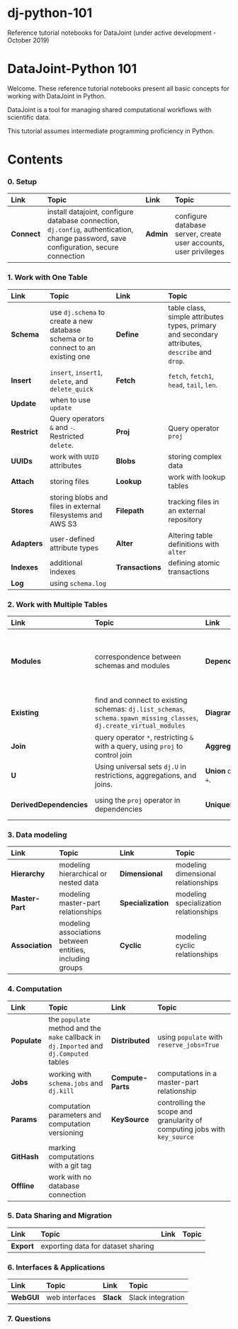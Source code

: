 # dj-python-101
Reference tutorial notebooks for DataJoint (under active development - October 2019)
# DataJoint-Python 101

Welcome. These reference tutorial notebooks present all basic concepts for working with DataJoint in Python.

DataJoint is a tool for managing shared computational workflows with scientific data.

This tutorial assumes intermediate programming proficiency in Python.

# Contents

### 0. Setup 
|Link|Topic|Link|Topic|
|:--|:--|:--|:--|
| **Connect** | install datajoint, configure database connection, `dj.config`, authentication, change password, save configuration, secure connection | **Admin** | configure database server, create user accounts, user privileges

### 1. Work with One Table
|Link|Topic|Link|Topic|
|:--|:--|:--|:--|
|**Schema** | use `dj.schema` to create a new database schema or to connect to an existing one    | **Define** |  table class, simple attributes types, primary and secondary attributes, `describe` and `drop`.
|**Insert** | `insert`, `insert1`, `delete`, and `delete_quick`|**Fetch**| `fetch`, `fetch1`, `head`, `tail`, `len`.
|**Update**| when to use `update`
| **Restrict** | Query operators `&` and `-`. Restricted `delete`. |**Proj** | Query operator `proj`
| **UUIDs** | work with `UUID` attributes | **Blobs** | storing complex data
| **Attach** | storing files  | **Lookup** | work with lookup tables |
| **Stores** | storing blobs and files in external filesystems and AWS S3 | **Filepath** | tracking files in an external repository
| **Adapters** | user-defined attribute types | **Alter** | Altering table definitions with `alter`
| **Indexes** | additional indexes | **Transactions** | defining atomic transactions
| **Log** | using `schema.log`

### 2. Work with Multiple Tables
|Link|Topic|Link|Topic|
|:--|:--|:--|:--|
| **Modules** | correspondence between schemas and modules | **Dependencies** |  primary and secondary dependencies, referential constraints, cascading deletes 
| **Existing** | find and connect to existing schemas: `dj.list_schemas`, `schema.spawn_missing_classes`, `dj.create_virtual_modules` | **Diagrams** | `dj.Diagram`, graph algebra, multi-schema databases |
| **Join** | query operator `*`, restricting `&` with a query, using `proj` to control join | **Aggregate**| query operator `.aggr`
| **U** | Using universal sets `dj.U` in restrictions, aggregations, and joins. | **Union** query operator `+`.
| **DerivedDependencies** | using the `proj` operator in dependencies | **UniqueDependencies** | unique and nullable dependencies

### 3. Data modeling
|Link|Topic|Link|Topic|
|:--|:--|:--|:--|
| **Hierarchy** | modeling hierarchical or nested data | **Dimensional** |  modeling dimensional relationships
| **Master-Part** | modeling master-part relationships | **Specialization** | modeling specialization relationships |
| **Association** | modeling associations between entities, including groups | **Cyclic** | modeling cyclic relationships | 

### 4. Computation
|Link|Topic|Link|Topic|
|:--|:--|:--|:--|
| **Populate** | the `populate` method and the `make` callback in `dj.Imported` and `dj.Computed` tables | **Distributed** | using `populate` with `reserve_jobs=True` 
| **Jobs** | working with `schema.jobs` and `dj.kill` | **Compute-Parts** | computations in a master-part relationship
| **Params** | computation parameters and computation versioning | **KeySource** | controlling the scope and granularity of computing jobs with `key_source`
| **GitHash** | marking computations with a git tag
| **Offline** | work with no database connection

### 5. Data Sharing and Migration
|Link|Topic|Link|Topic|
|:--|:--|:--|:--|
| **Export** | exporting data for dataset sharing

### 6. Interfaces & Applications
|Link|Topic|Link|Topic|
|:--|:--|:--|:--|
| **WebGUI** | web interfaces | **Slack** | Slack integration 

### 7. Questions

